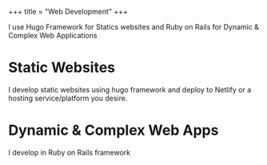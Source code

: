 +++
title = "Web Development"
+++

I use Hugo Framework for Statics websites and Ruby on Rails for Dynamic & Complex Web Applications

<!--more-->

# Static Websites

I develop static websites using hugo framework and deploy to Netlify or a hosting service/platform you desire.

# Dynamic & Complex Web Apps

I develop in Ruby on Rails framework
